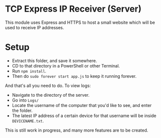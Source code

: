 # TCP Express IP Receiver (Server)
This module uses Express and HTTPS to host a small website which will be used to receive IP addresses.

# Setup
  - Extract this folder, and save it somewhere.
  - CD to that directory in a PowerShell or other Terminal.
  - Run `npm install`.
  - Then do `sudo forever start app.js` to keep it running forever.

And that's all you need to do. To view logs:
  - Navigate to the directory of the server.
  - Go into `Logs/`
  - Locate the username of the computer that you'd like to see, and enter the folder.
  - The latest IP address of a certain device for that username will be inside `DEVICENAME.txt`.

This is still work in progress, and many more features are to be created.
